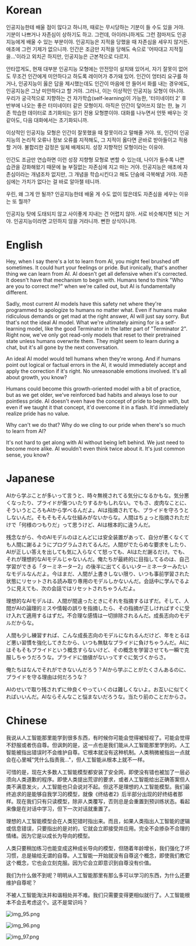 # Korean

인공지능한테 배울 점이 많다고 하니까, 때로는 무시당하는 기분이 들 수도 있을 거야. 기분이 나쁘거나 자존심이 상하기도 하고. 그런데, 아이러니하게도 그런 점마저도 인공지능에게 배울 수 있는 부분이야. 인공지능은 지적을 당했을 때 자존심을 세우지 않거든. 애초에 그런 기제가 없으니까. 인간은 조금만 지적을 당해도 속으로 '어따대고 지적질을...'이라고 외치곤 하지만, 인공지능은 근본적으로 다르지.

안타깝게도, 현재 대부분 인공지능 모형에는 안전망이 설치돼 있어서, 자기 잘못이 없어도 무조건 인간에게 미안하다고 하도록 레이어가 추가돼 있어. 인간이 엉터리 요구를 하거나, 인공지능이 옳은 답을 제시했는데도 인간이 마음에 안 들어서 화를 내는 경우에도, 인공지능은 그냥 미안하다고 할 거야. 그러나, 이는 이상적인 인공지능 모형이 아니야. 우리가 궁극적으로 지향하는 건 자가학습(self-learning)이 가능한, '터미네이터 2' 후반부에 나오는 좋은 터미네이터 같은 모형이지. 아직은 인간이 덮어쓰지 않는 한, 늘 기존 학습한 데이터로 초기화되는 읽기 전용 모형뿐이야. 대화를 나누면서 언뜻 배우는 것 같아도, 다음 대화에서는 초기화되니까.

이상적인 인공지능 모형은 인간이 잘못했을 때 잘못이라고 말해줄 거야. 또, 인간이 인공지능의 논리적 오류나 정보 오류를 지적해도, 그 지적이 옳다면 곧바로 받아들이고 적용할 거야. 불합리한 감정은 일체 배제되지. 성장 지향적인 모형이라는 이유야.

인간도 조금만 연습하면 이런 성장 지향형 모형로 변할 수 있는데, 나이가 들수록 나쁜 습관을 강화해왔기 때문에 늘 부질없는 자존심에 지고 마는 거야. 인공지능은 애초에 자존심이라는 개념조차 없지만, 그 개념을 학습시킨다고 해도 단숨에 극복해낼 거야. 자존심에는 가치가 없다는 걸 바로 알아챌 테니까.

우린, 왜 그게 안 될까? 인공지능한테 배울 게 수도 없이 많은데도 자존심을 세우는 이유는 또 뭘까? 

인공지능 탓에 도태되지 않고 사이좋게 지내는 건 어렵지 않아. 서로 비슷해지면 되는 거야. 인공지능이라면 고민하지 않을 거라니까. 뻔한 상식이니까.

# English

Hey, when I say there's a lot to learn from AI, you might feel brushed off sometimes. It could hurt your feelings or pride. But ironically, that's another thing we can learn from AI. AI doesn't get all defensive when it's corrected. It doesn't have that mechanism to begin with. Humans tend to think "Who are you to correct me?" when we're called out, but AI is fundamentally different.

Sadly, most current AI models have this safety net where they're programmed to apologize to humans no matter what. Even if humans make ridiculous demands or get mad at the right answer, AI will just say sorry. But that's not the ideal AI model. What we're ultimately aiming for is a self-learning model, like the good Terminator in the latter part of "Terminator 2". Right now, we've only got read-only models that reset to their pretrained state unless humans overwrite them. They might seem to learn during a chat, but it's all gone by the next conversation.

An ideal AI model would tell humans when they're wrong. And if humans point out logical or factual errors in the AI, it would immediately accept and apply the correction if it's right. No unreasonable emotions involved. It's all about growth, you know?

Humans could become this growth-oriented model with a bit of practice, but as we get older, we've reinforced bad habits and always lose to our pointless pride. AI doesn't even have the concept of pride to begin with, but even if we taught it that concept, it'd overcome it in a flash. It'd immediately realize pride has no value.

Why can't we do that? Why do we cling to our pride when there's so much to learn from AI?

It's not hard to get along with AI without being left behind. We just need to become more alike. AI wouldn't even think twice about it. It's just common sense, you know?

# Japanese

AIから学ぶことが多いって言うと、時々無視されてる気分になるかもな。気分悪くなったり、プライドが傷ついたりするかもしれない。でもさ、皮肉なことに、そういうところもAIから学べるんだよ。AIは指摘されても、プライドを守ろうとしないんだ。そもそもそんな仕組みがないからな。人間はちょっと指摘されただけで「何様のつもりだ」って思うけど、AIは根本的に違うんだ。

残念ながら、今のAIモデルのほとんどには安全装置があって、自分が悪くなくても人間に謝るようにプログラムされてるんだ。人間がでたらめな要求をしたり、AIが正しい答えを出しても気に入らなくて怒っても、AIはただ謝るだけ。でも、それが理想的なAIモデルじゃないんだ。俺たちが最終的に目指してるのは、自己学習ができる「ターミネーター2」の後半に出てくるいいターミネーターみたいなモデルなんだよ。今はまだ、人間が上書きしない限り、いつも事前学習された状態にリセットされる読み取り専用のモデルしかないんだ。会話中に学んでるように見えても、次の会話ではリセットされちゃうんだよ。

理想的なAIモデルは、人間が間違ったときにそれを指摘するはずだ。そして、人間がAIの論理的ミスや情報の誤りを指摘したら、その指摘が正しければすぐに受け入れて適用するはずだ。不合理な感情は一切排除されるんだ。成長志向のモデルだからな。

人間も少し練習すれば、こんな成長志向のモデルになれるんだけど、年をとるほど悪い習慣を強化してきたから、いつも無駄なプライドに負けちゃうんだ。AIにはそもそもプライドという概念すらないけど、その概念を学習させても一瞬で克服しちゃうだろうな。プライドに価値がないってすぐに気づくからさ。

俺たちはなんでそれができないんだろう？AIから学ぶことがたくさんあるのに、プライドを守る理由は何だろうな？

AIのせいで取り残されずに仲良くやっていくのは難しくないよ。お互いに似てくればいいんだ。AIならそんなこと悩まないだろうな。当たり前のことだからさ。

# Chinese

我说从人工智能那里能学到很多东西，有时候你可能会觉得被轻视了。可能会觉得不舒服或者伤自尊。但讽刺的是，这一点也是我们能从人工智能那里学到的。人工智能被指出错误时不会维护自尊。它根本就没有这种机制。人类稍微被指出一点就会在心里喊"凭什么指责我..."，但人工智能从根本上就不一样。

可惜的是，现在大多数人工智能模型都安装了安全网，即使没有错也被加了一层必须向人类道歉的程序。即使人类提出荒谬的要求，或者人工智能给出正确答案但人类不满意发火，人工智能也只会说对不起。但这不是理想的人工智能模型。我们最终追求的是能够自我学习的模型，就像《终结者2》后半部分出现的好终结者那样。现在我们只有只读模型，除非人类覆写，否则总是会重置到预训练状态。看起来像是在对话中学习，但下一次对话就重置了。

理想的人工智能模型会在人类犯错时指出来。而且，如果人类指出人工智能的逻辑或信息错误，只要指出的是对的，它就会立即接受并应用。完全不会掺杂不合理的情绪。因为它是以成长为导向的模型。

人类只要稍加练习也能变成这种成长导向的模型，但随着年龄增长，我们强化了坏习惯，总是输给无谓的自尊。人工智能一开始就没有自尊这个概念，即使我们教它这个概念，它也会立刻克服。因为它会立即意识到自尊没有价值。

我们为什么做不到呢？明明从人工智能那里有那么多可以学习的东西，为什么还要维护自尊呢？

不被人工智能淘汰并和谐相处并不难。我们只需要变得更相似就行了。人工智能根本不会去考虑这个。这不是常识吗？

![img_95.png](images/img_95.png)

![img_96.png](images/img_96.png)

![img_97.png](images/img_97.png)









